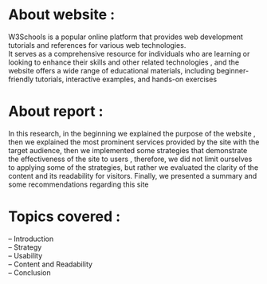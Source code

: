 <h1> About website : </h1>
<p> W3Schools is a popular online platform that provides web development tutorials and references for various web technologies.
<br> It serves as a comprehensive resource for individuals who are learning or looking to enhance their skills and other related technologies , and the website offers a wide range of educational materials, including beginner-friendly tutorials, interactive examples, and hands-on exercises </p>

<h1> About report : </h1>
<p> In this research, in the beginning we explained the purpose of the website , then we explained the most prominent services provided by the site with the target audience, then we implemented some strategies that demonstrate the effectiveness of the site to users , therefore, we did not limit ourselves to applying some of the strategies, but rather we evaluated the clarity of the content and its readability for visitors.
Finally, we presented a summary and some recommendations regarding this site </p>

<h1> Topics covered : </h1>
<p> – Introduction <br>
– Strategy <br>
– Usability <br>
– Content and Readability <br>
– Conclusion <br> </p>
